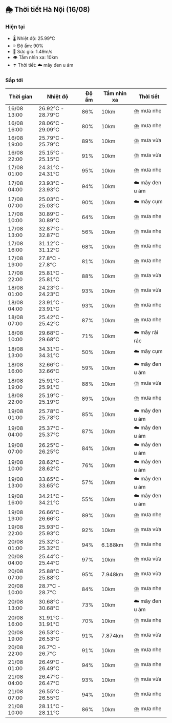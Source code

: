 ## 🌦️ Thời tiết Hà Nội (16/08)

### Hiện tại

- 🌡️ Nhiệt độ: 25.99℃
- 💦 Độ ẩm: 90%
- 💨 Sức gió: 1.49m/s
- 👁️ Tầm nhìn xa: 10km
- ☂️ Thời tiết: ☁️ mây đen u ám

### Sắp tới

| Thời gian | Nhiệt độ | Độ ẩm | Tầm nhìn xa | Thời tiết |
| --- | --- | --- | --- | --- |
| 16/08 13:00 | 26.92℃ - 28.79℃ | 86% | 10km | ⛈️ mưa nhẹ |
| 16/08 16:00 | 28.06℃ - 29.09℃ | 80% | 10km | ⛈️ mưa nhẹ |
| 16/08 19:00 | 25.79℃ - 25.79℃ | 89% | 10km | ⛈️ mưa vừa |
| 16/08 22:00 | 25.15℃ - 25.15℃ | 91% | 10km | ⛈️ mưa vừa |
| 17/08 01:00 | 24.31℃ - 24.31℃ | 95% | 10km | ⛈️ mưa nhẹ |
| 17/08 04:00 | 23.93℃ - 23.93℃ | 94% | 10km | ☁️ mây đen u ám |
| 17/08 07:00 | 25.03℃ - 25.03℃ | 90% | 10km | ☁️ mây cụm |
| 17/08 10:00 | 30.89℃ - 30.89℃ | 64% | 10km | ⛈️ mưa nhẹ |
| 17/08 13:00 | 32.87℃ - 32.87℃ | 56% | 10km | ⛈️ mưa nhẹ |
| 17/08 16:00 | 31.12℃ - 31.12℃ | 68% | 10km | ⛈️ mưa nhẹ |
| 17/08 19:00 | 27.8℃ - 27.8℃ | 81% | 10km | ⛈️ mưa nhẹ |
| 17/08 22:00 | 25.81℃ - 25.81℃ | 88% | 10km | ⛈️ mưa vừa |
| 18/08 01:00 | 24.23℃ - 24.23℃ | 93% | 10km | ⛈️ mưa vừa |
| 18/08 04:00 | 23.91℃ - 23.91℃ | 93% | 10km | ⛈️ mưa nhẹ |
| 18/08 07:00 | 25.42℃ - 25.42℃ | 87% | 10km | ⛈️ mưa nhẹ |
| 18/08 10:00 | 29.68℃ - 29.68℃ | 71% | 10km | ☁️ mây rải rác |
| 18/08 13:00 | 34.31℃ - 34.31℃ | 50% | 10km | ☁️ mây cụm |
| 18/08 16:00 | 32.66℃ - 32.66℃ | 59% | 10km | ☁️ mây đen u ám |
| 18/08 19:00 | 25.91℃ - 25.91℃ | 88% | 10km | ⛈️ mưa vừa |
| 18/08 22:00 | 25.19℃ - 25.19℃ | 89% | 10km | ⛈️ mưa nhẹ |
| 19/08 01:00 | 25.78℃ - 25.78℃ | 85% | 10km | ☁️ mây đen u ám |
| 19/08 04:00 | 25.37℃ - 25.37℃ | 87% | 10km | ☁️ mây đen u ám |
| 19/08 07:00 | 26.25℃ - 26.25℃ | 84% | 10km | ☁️ mây đen u ám |
| 19/08 10:00 | 28.62℃ - 28.62℃ | 76% | 10km | ☁️ mây đen u ám |
| 19/08 13:00 | 33.65℃ - 33.65℃ | 57% | 10km | ☁️ mây đen u ám |
| 19/08 16:00 | 34.21℃ - 34.21℃ | 55% | 10km | ☁️ mây đen u ám |
| 19/08 19:00 | 26.66℃ - 26.66℃ | 89% | 10km | ⛈️ mưa nhẹ |
| 19/08 22:00 | 25.93℃ - 25.93℃ | 92% | 10km | ⛈️ mưa vừa |
| 20/08 01:00 | 25.32℃ - 25.32℃ | 94% | 6.188km | ⛈️ mưa nhẹ |
| 20/08 04:00 | 25.44℃ - 25.44℃ | 97% | 10km | ⛈️ mưa vừa |
| 20/08 07:00 | 25.88℃ - 25.88℃ | 95% | 7.948km | ⛈️ mưa vừa |
| 20/08 10:00 | 28.7℃ - 28.7℃ | 84% | 10km | ⛈️ mưa nhẹ |
| 20/08 13:00 | 30.68℃ - 30.68℃ | 73% | 10km | ☁️ mây đen u ám |
| 20/08 16:00 | 31.91℃ - 31.91℃ | 70% | 10km | ⛈️ mưa nhẹ |
| 20/08 19:00 | 26.53℃ - 26.53℃ | 91% | 7.874km | ⛈️ mưa vừa |
| 20/08 22:00 | 26.7℃ - 26.7℃ | 91% | 10km | ⛈️ mưa nhẹ |
| 21/08 01:00 | 26.49℃ - 26.49℃ | 94% | 10km | ⛈️ mưa nhẹ |
| 21/08 04:00 | 26.47℃ - 26.47℃ | 93% | 10km | ⛈️ mưa vừa |
| 21/08 07:00 | 26.55℃ - 26.55℃ | 94% | 10km | ⛈️ mưa nhẹ |
| 21/08 10:00 | 28.11℃ - 28.11℃ | 86% | 10km | ⛈️ mưa nhẹ |
